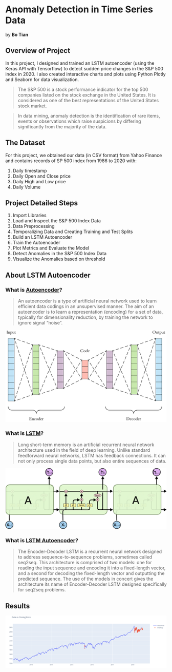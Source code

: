 # Anomaly Detection in Time Series Data

by **Bo Tian**

## Overview of Project

In this project, I designed and trained an LSTM autoencoder (using the Keras API with Tensorflow) to detect sudden price changes in the S&P 500 index in 2020. I also created interactive charts and plots using Python Plotly and Seaborn for data visualization.

> The S&P 500 is a stock performance indicator for the top 500 companies listed on the stock exchange in the United States. It is considered as one of the best representations of the United States stock market.

> In data mining, anomaly detection is the identification of rare items, events or observations which raise suspicions by differing significantly from the majority of the data. 

## The Dataset 
For this project, we obtained our data (in CSV format) from Yahoo Finance and contains records of SP 500 index from 1986 to 2020 with: 
1. Daily timestamp
2. Daily Open and Close price
3. Daily High and Low price
4. Daily Volume


## Project Detailed Steps
1. Import Libraries
2. Load and Inspect the S&P 500 Index Data
3. Data Preprocessing
4. Temporalizing Data and Creating Training and Test Splits
5. Build an LSTM Autoencoder
6. Train the Autoencoder
7. Plot Metrics and Evaluate the Model
8. Detect Anomalies in the S&P 500 Index Data
9. Visualize the Anomalies based on threshold

## About LSTM Autoencoder

### What is [Autoencoder](https://en.wikipedia.org/wiki/Autoencoder#:~:text=An%20autoencoder%20is%20a%20type,to%20ignore%20signal%20%E2%80%9Cnoise%E2%80%9D)?
> An autoencoder is a type of artificial neural network used to learn efficient data codings in an unsupervised manner. The aim of an autoencoder is to learn a representation (encoding) for a set of data, typically for dimensionality reduction, by training the network to ignore signal “noise”. 


![Autoencoder](images/AE.png)

### What is [LSTM](https://en.wikipedia.org/wiki/Long_short-term_memory)?
> Long short-term memory is an artificial recurrent neural network architecture used in the field of deep learning. Unlike standard feedforward neural networks, LSTM has feedback connections. It can not only process single data points, but also entire sequences of data. 

![LSTM](images/LSTM3-chain.png)


### What is [LSTM Autoencoder](https://machinelearningmastery.com/encoder-decoder-long-short-term-memory-networks/#:~:text=The%20Encoder%2DDecoder%20LSTM%20is,sequence%20problems%2C%20sometimes%20called%20seq2seq.&text=The%20challenge%20of%20sequence%2Dto,it%20was%20designed%20to%20address)?
> The Encoder-Decoder LSTM is a recurrent neural network designed to address sequence-to-sequence problems, sometimes called seq2seq. This architecture is comprised of two models: one for reading the input sequence and encoding it into a fixed-length vector, and a second for decoding the fixed-length vector and outputting the predicted sequence. The use of the models in concert gives the architecture its name of Encoder-Decoder LSTM designed specifically for seq2seq problems. 


## Results
![Date Vs Closing price anomalies](images/newplot_2_snip.png)

